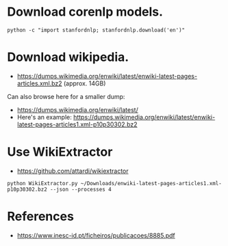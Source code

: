 # Download corenlp models.

```
python -c "import stanfordnlp; stanfordnlp.download('en')"
```

# Download wikipedia.

- https://dumps.wikimedia.org/enwiki/latest/enwiki-latest-pages-articles.xml.bz2 (approx. 14GB)

Can also browse here for a smaller dump:

- https://dumps.wikimedia.org/enwiki/latest/
- Here's an example: https://dumps.wikimedia.org/enwiki/latest/enwiki-latest-pages-articles1.xml-p10p30302.bz2

# Use WikiExtractor

- https://github.com/attardi/wikiextractor

```
python WikiExtractor.py ~/Downloads/enwiki-latest-pages-articles1.xml-p10p30302.bz2 --json --processes 4
```

# References

- https://www.inesc-id.pt/ficheiros/publicacoes/8885.pdf
